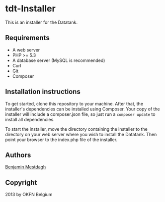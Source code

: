 # tdt-Installer

This is an installer for the Datatank.

## Requirements

* A web server
* PHP >= 5.3
* A database server (MySQL is recommended)
* Curl
* Git
* Composer

## Installation instructions

To get started, clone this repository to your machine.
After that, the installer's dependencies can be installed using Composer. Your copy of the installer will include a composer.json file, so just run a `composer update` to install all dependencies.

To start the installer, move the directory containing the installer to the directory on your web server where you wish to install the Datatank. Then point your browser to the index.php file of the installer.

## Authors

[Benjamin Mestdagh](https://github.com/benjaminmestdagh "Benjamin Mestdagh")

## Copyright

2013 by OKFN Belgium